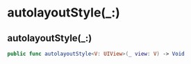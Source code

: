 # autolayoutStyle(\_:)

## autolayoutStyle(\_:)

``` swift
public func autolayoutStyle<V: UIView>(_ view: V) -> Void
```
